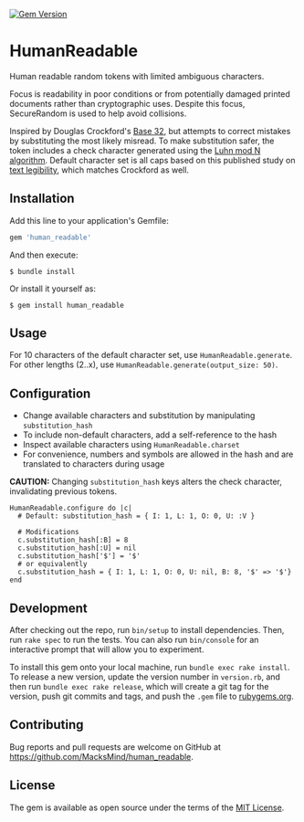 [![Gem Version](https://badge.fury.io/rb/human_readable.svg)](https://badge.fury.io/rb/human_readable)

# HumanReadable

Human readable random tokens with limited ambiguous characters.

Focus is readability in poor conditions or from potentially damaged printed documents rather than cryptographic uses.
Despite this focus, SecureRandom is used to help avoid collisions.

Inspired by Douglas Crockford's [Base 32](https://www.crockford.com/base32.html), but attempts to correct mistakes by substituting the most likely misread.
To make substitution safer, the token includes a check character generated using the [Luhn mod N algorithm](https://en.wikipedia.org/wiki/Luhn_mod_N_algorithm).
Default character set is all caps based on this published study on [text legibility](https://www.ncbi.nlm.nih.gov/pmc/articles/PMC2016788/), which matches Crockford as well.

## Installation

Add this line to your application's Gemfile:

```ruby
gem 'human_readable'
```

And then execute:

    $ bundle install

Or install it yourself as:

    $ gem install human_readable

## Usage

For 10 characters of the default character set, use `HumanReadable.generate`.
For other lengths (2..x), use `HumanReadable.generate(output_size: 50)`.

## Configuration

* Change available characters and substitution by manipulating `substitution_hash`
* To include non-default characters, add a self-reference to the hash
* Inspect available characters using `HumanReadable.charset`
* For convenience, numbers and symbols are allowed in the hash and are translated to characters during usage

**CAUTION:** Changing `substitution_hash` keys alters the check character, invalidating previous tokens.


    HumanReadable.configure do |c|
      # Default: substitution_hash = { I: 1, L: 1, O: 0, U: :V }

      # Modifications
      c.substitution_hash[:B] = 8
      c.substitution_hash[:U] = nil
      c.substitution_hash['$'] = '$'
      # or equivalently
      c.substitution_hash = { I: 1, L: 1, O: 0, U: nil, B: 8, '$' => '$'}
    end

## Development

After checking out the repo, run `bin/setup` to install dependencies. Then, run `rake spec` to run the tests. You can also run `bin/console` for an interactive prompt that will allow you to experiment.

To install this gem onto your local machine, run `bundle exec rake install`. To release a new version, update the version number in `version.rb`, and then run `bundle exec rake release`, which will create a git tag for the version, push git commits and tags, and push the `.gem` file to [rubygems.org](https://rubygems.org).

## Contributing

Bug reports and pull requests are welcome on GitHub at https://github.com/MacksMind/human_readable.


## License

The gem is available as open source under the terms of the [MIT License](https://opensource.org/licenses/MIT).
